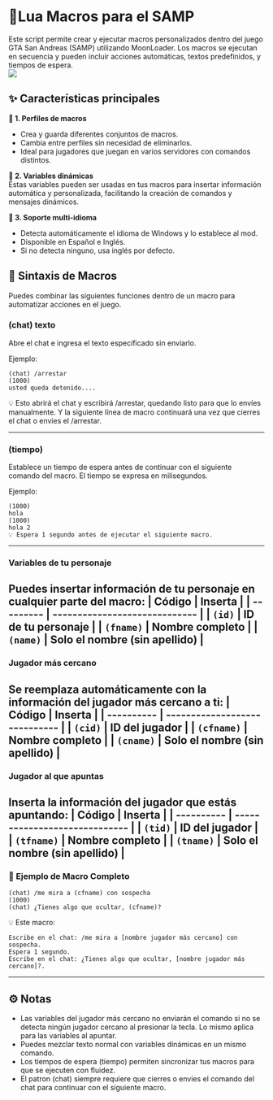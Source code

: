 # 🚀Lua Macros para el SAMP
Este script permite crear y ejecutar macros personalizados dentro del juego GTA San Andreas (SAMP) utilizando MoonLoader.
Los macros se ejecutan en secuencia y pueden incluir acciones automáticas, textos predefinidos, y tiempos de espera.<br>
![](https://i.imgur.com/qzmsrcp.png)<br>
## ✨ Características principales<br>
**🔹 1. Perfiles de macros**
- Crea y guarda diferentes conjuntos de macros.<br>
- Cambia entre perfiles sin necesidad de eliminarlos.<br>
- Ideal para jugadores que juegan en varios servidores con comandos distintos.

**🔹 2. Variables dinámicas**<br>
Estas variables pueden ser usadas en tus macros para insertar información automática y personalizada, facilitando la creación de comandos y mensajes dinámicos.

**🔹 3. Soporte multi-idioma**
- Detecta automáticamente el idioma de Windows y lo establece al mod.
- Disponible en Español e Inglés.
- Si no detecta ninguno, usa inglés por defecto.

## 📜 Sintaxis de Macros
Puedes combinar las siguientes funciones dentro de un macro para automatizar acciones en el juego.

### (chat) texto
Abre el chat e ingresa el texto especificado sin enviarlo.

Ejemplo:
```
(chat) /arrestar
(1000)
usted queda detenido....
```
💡 Esto abrirá el chat y escribirá /arrestar, quedando listo para que lo envíes manualmente. Y la siguiente línea de macro continuará una vez que cierres el chat o envies el /arrestar.

---
### (tiempo)
Establece un tiempo de espera antes de continuar con el siguiente comando del macro.
El tiempo se expresa en milisegundos.

Ejemplo:
```
(1000)
hola
(1000)
hola 2
💡 Espera 1 segundo antes de ejecutar el siguiente macro.
```
---
### Variables de tu personaje
Puedes insertar información de tu personaje en cualquier parte del macro:
| Código    | Inserta                       |
| --------- | ----------------------------- |
| `(id)`    | ID de tu personaje            |
| `(fname)` | Nombre completo               |
| `(name)`  | Solo el nombre (sin apellido) |
---
### Jugador más cercano
Se reemplaza automáticamente con la información del jugador más cercano a ti:
| Código     | Inserta                       |
| ---------- | ----------------------------- |
| `(cid)`    | ID del jugador                |
| `(cfname)` | Nombre completo               |
| `(cname)`  | Solo el nombre (sin apellido) |
---
### Jugador al que apuntas
Inserta la información del jugador que estás apuntando:
| Código     | Inserta                       |
| ---------- | ----------------------------- |
| `(tid)`    | ID del jugador                |
| `(tfname)` | Nombre completo               |
| `(tname)`  | Solo el nombre (sin apellido) |
---
### 📌 Ejemplo de Macro Completo
```
(chat) /me mira a (cfname) con sospecha
(1000)
(chat) ¿Tienes algo que ocultar, (cfname)?
```
💡 Este macro:
```
Escribe en el chat: /me mira a [nombre jugador más cercano] con sospecha.
Espera 1 segundo.
Escribe en el chat: ¿Tienes algo que ocultar, [nombre jugador más cercano]?.
```
---
## ⚙️ Notas
- Las variables del jugador más cercano no enviarán el comando si no se detecta ningún jugador cercano al presionar la tecla. Lo mismo aplica para las variables al apuntar.
- Puedes mezclar texto normal con variables dinámicas en un mismo comando.
- Los tiempos de espera (tiempo) permiten sincronizar tus macros para que se ejecuten con fluidez.
- El patron (chat) siempre requiere que cierres o envies el comando del chat para continuar con el siguiente macro.
